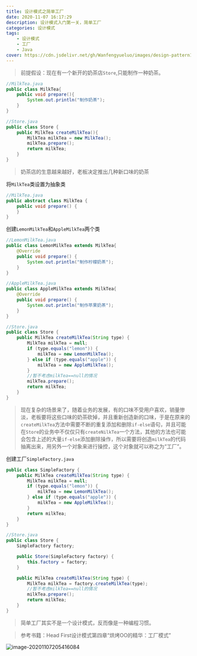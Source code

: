 ```yaml
---
title: 设计模式之简单工厂
date: 2020-11-07 16:17:29
description: 设计模式入门第一关，简单工厂
categories: 设计模式
tags: 
	- 设计模式
	- 工厂
	- Java
cover: https://cdn.jsdelivr.net/gh/Wanfengyueluo/images/design-pattern1.png
---
```


> 前提假设：现在有一个新开的奶茶店`Store`,只能制作一种奶茶。

```java
//MilkTea.java
public class MilkTea{
    public void prepare(){
		System.out.println("制作奶茶");
	}
}
```

```java
//Store.java
public class Store {
	public MilkTea createMilkTea(){
		MilkTea milkTea = new MilkTea();
		milkTea.prepare();
		return milkTea;
	}
}
```

>  奶茶店的生意越来越好，老板决定推出几种新口味的奶茶

将`MilkTea`类设置为抽象类

```java
//MilkTea.java
public abstract class MilkTea {
	public void prepare() {
	}
}
```

创建`LemonMilkTea`和`AppleMilkTea`两个类

```java
//LemonMilkTea.java
public class LemonMilkTea extends MilkTea{
	@Override
	public void prepare() {
		System.out.println("制作柠檬奶茶");
	}
}
```

```java
//AppleMilkTea.java
public class AppleMilkTea extends MilkTea{
	@Override
	public void prepare() {
		System.out.println("制作苹果奶茶");
	}
}
```

```java
//Store.java
public class Store {
	public MilkTea createMilkTea(String type) {
		MilkTea milkTea = null;
		if (type.equals("lemon")) {
			milkTea = new LemonMilkTea();
		} else if (type.equals("apple")) {
			milkTea = new AppleMilkTea();
		}
		//暂不考虑milkTea==null的情况
		milkTea.prepare();
		return milkTea;
	}
}
```

> 现在复杂的场景来了，随着业务的发展，有的口味不受用户喜欢，销量惨淡，老板要将这些口味的奶茶砍掉，并且重新创造新的口味，于是在原来的`createMilkTea`方法中需要不断的重复添加和删除`if-else`语句，并且可能在`Store`的业务中不仅仅只有`createNilkTea`一个方法，其他的方法也可能会包含上述的大量`if-else`添加删除操作，所以需要将创造`milkTea`的代码抽离出来，用另外一个对象来进行操控，这个对象就可以称之为“工厂”。

创建工厂`SimpleFactory.java`

```java
public class SimpleFactory {
	public MilkTea createMilkTea(String type) {
		MilkTea milkTea = null;
		if (type.equals("lemon")) {
			milkTea = new LemonMilkTea();
		} else if (type.equals("apple")) {
			milkTea = new AppleMilkTea();
		}
		return milkTea;
	}
}
```

```java
//Store.java
public class Store {
	SimpleFactory factory;

	public Store(SimpleFactory factory) {
		this.factory = factory;
	}

	public MilkTea createMilkTea(String type) {
		MilkTea milkTea = factory.createMilkTea(type);
		//暂不考虑milkTea==null的情况
		milkTea.prepare();
		return milkTea;
	}
}
```

> 简单工厂其实不是一个设计模式，反而像是一种编程习惯。

> 参考书籍：Head First设计模式第四章“烘烤OO的精华：工厂模式”

![image-20201107205416084](https://cdn.jsdelivr.net/gh/Wanfengyueluo/images/design-pattern1.png)

